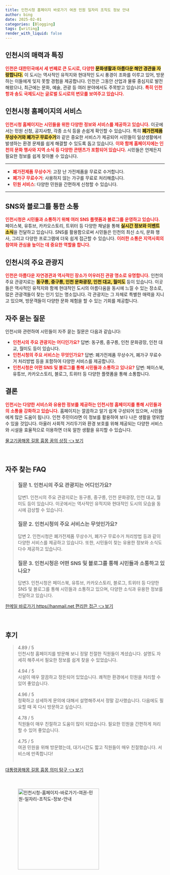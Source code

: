 ```yaml
---
title: 인천시청 홈페이지 바로가기 여권 민원 일자리 조직도 정보 안내
author: bing
date: 2025-02-01
categories: [Blogging]
tags: [writing]
render_with_liquid: false
---
```



<h2 id='인천시_소개'>인천시의 매력과 특징</h2>

<p><b><span style="color: #ee2323;">인천은 대한민국에서 세 번째로 큰 도시로, 다양한 </span></b><b><span style="background-color: #ffe066;">문화생활과 아름다운 해안 경관을 자랑합니다.</span></b> 이 도시는 역사적인 유적지와 현대적인 도시 풍경이 조화를 이루고 있어, 방문하는 이들에게 잊지 못할 경험을 제공합니다. 인천은 그동안 산업과 물류 중심지로 발전해왔으나, 최근에는 문화, 예술, 관광 등 여러 분야에서도 주목받고 있습니다. <b><span style="color: #ee2323;">특히 인천항과 송도 국제도시는 글로벌 도시로의 변모를 보여주고 있습니다.</span></b></p>

<h2 id='인천시청_홈페이지'>인천시청 홈페이지의 서비스</h2>

<p><b><span style="color: #ee2323;">인천시청 홈페이지는 시민들을 위한 다양한 정보와 서비스를 제공하고 있습니다.</span></b> 이곳에서는 민원 신청, 공지사항, 각종 소식 등을 손쉽게 확인할 수 있습니다. 특히 <b><span style="background-color: #ffe066;">폐가전제품 무상수거와 폐가구 무료수거</span></b>와 같은 중요한 서비스가 제공되어 시민들이 일상생활에서 발생하는 환경 문제를 쉽게 해결할 수 있도록 돕고 있습니다. <b><span style="color: #ee2323;">이와 함께 홈페이지에는 인천의 문화 행사와 지역 소식 등 다양한 콘텐츠가 포함되어 있습니다.</span></b> 시민들은 언제든지 필요한 정보를 쉽게 찾아볼 수 있습니다.</p>

<hr />

<ul>
    <li><b><span style="color: #ee2323;">폐가전제품 무상수거</span></b>: 고장 난 가전제품을 무료로 수거합니다.</li>
    <li><b><span style="color: #ee2323;">폐가구 무료수거</span></b>: 사용하지 않는 가구를 무료로 처리해줍니다.</li>
    <li><b><span style="color: #ee2323;">민원 서비스</span></b>: 다양한 민원을 간편하게 신청할 수 있습니다.</li>
</ul>

<hr />

<h2 id='SNS_및_블로그_연동'>SNS와 블로그를 통한 소통</h2>

<p><b><span style="color: #ee2323;">인천시청은 시민들과 소통하기 위해 여러 SNS 플랫폼과 블로그를 운영하고 있습니다.</span></b> 페이스북, 유튜브, 카카오스토리, 트위터 등 다양한 채널을 통해 <b><span style="background-color: #ffe066;">실시간 정보와 이벤트 소식</span></b>을 전달하고 있습니다. SNS를 활용함으로써 시민들은 인천의 최신 소식, 문화 행사, 그리고 다양한 프로그램에 더욱 쉽게 접근할 수 있습니다. <b><span style="color: #ee2323;">이러한 소통은 지역사회의 참여와 관심을 높이는 데 중요한 역할을 합니다.</span></b></p>

<h2 id='인천시의_주요_관광지'>인천시의 주요 관광지</h2>

<p><b><span style="color: #ee2323;">인천은 아름다운 자연경관과 역사적인 장소가 어우러진 관광 명소로 유명합니다.</span></b> 인천의 주요 관광지로는 <b><span style="background-color: #ffe066;">동구릉, 중구릉, 인천 문화광장, 인천 대교, 월미도</span></b> 등이 있습니다. 이곳들은 역사적인 유적지와 함께 현대적인 도시의 아름다움을 동시에 느낄 수 있는 장소로, 많은 관광객들이 찾는 인기 있는 명소입니다. 각 관광지는 그 자체로 특별한 매력을 지니고 있으며, 방문객들이 다양한 문화 체험을 할 수 있는 기회를 제공합니다.</p>

<h2 id='자주_묻는_질문'>자주 묻는 질문</h2>

<p>인천시와 관련하여 시민들이 자주 묻는 질문은 다음과 같습니다:</p>

<ul>
    <li><b><span style="color: #ee2323;">인천시의 주요 관광지는 어디인가요?</span></b> 답변: 동구릉, 중구릉, 인천 문화광장, 인천 대교, 월미도 등이 있습니다.</li>
    <li><b><span style="color: #ee2323;">인천시청의 주요 서비스는 무엇인가요?</span></b> 답변: 폐가전제품 무상수거, 폐가구 무료수거 처리방법 등을 포함하여 다양한 서비스를 제공합니다.</li>
    <li><b><span style="color: #ee2323;">인천시청은 어떤 SNS 및 블로그를 통해 시민들과 소통하고 있나요?</span></b> 답변: 페이스북, 유튜브, 카카오스토리, 블로그, 트위터 등 다양한 플랫폼을 통해 소통합니다.</li>
</ul>

<h2 id='결론'>결론</h2>

<p><b><span style="color: #ee2323;">인천시는 다양한 서비스와 유용한 정보를 제공하는 인천시청 홈페이지를 통해 시민들과의 소통을 강화하고 있습니다.</span></b> 홈페이지는 깔끔하고 알기 쉽게 구성되어 있으며, 시민들에게 많은 도움이 됩니다. 인천 주민이라면 이 정보를 활용하여 보다 나은 생활을 영위할 수 있을 것입니다. 아울러 사회적 거리두기와 환경 보호를 위해 제공되는 다양한 서비스와 시설을 효율적으로 이용하면 더욱 알찬 생활을 유지할 수 있습니다.</p>


<p><a class="click-button" title="물고기꿈해몽 길몽 흉몽 꿈의 상징" href="https://adkhouse.github.io/posts/%EB%AC%BC%EA%B3%A0%EA%B8%B0%EA%BF%88%ED%95%B4%EB%AA%BD-%EA%B8%B8%EB%AA%BD-%ED%9D%89%EB%AA%BD-%EA%BF%88%EC%9D%98-%EC%83%81%EC%A7%95/" rel="dofollow">물고기꿈해몽 길몽 흉몽 꿈의 상징 👈 보기</a></p><br>
<h2 id='자주_찾는_FAQ'>자주 찾는 FAQ</h2>
<div itemscope="" itemtype="https://schema.org/FAQPage"> 
<blockquote> 
<div itemscope="" itemprop="mainEntity" itemtype="https://schema.org/Question"> 
<h3 itemprop="name">질문 1. 인천시의 주요 관광지는 어디인가요?</h3> 
<div itemscope="" itemprop="acceptedAnswer" itemtype="https://schema.org/Answer"> 
<span itemprop="text"> 
<p>답변1. 인천시의 주요 관광지로는 동구릉, 중구릉, 인천 문화광장, 인천 대교, 월미도 등이 있습니다. 이곳에서는 역사적인 유적지와 현대적인 도시의 모습을 동시에 감상할 수 있습니다.</p> 
</span> 
</div> 
</div> 

<div itemscope="" itemprop="mainEntity" itemtype="https://schema.org/Question"> 
<h3 itemprop="name">질문 2. 인천시청의 주요 서비스는 무엇인가요?</h3> 
<div itemscope="" itemprop="acceptedAnswer" itemtype="https://schema.org/Answer"> 
<span itemprop="text"> 
<p>답변 2. 인천시청은 폐가전제품 무상수거, 폐가구 무료수거 처리방법 등과 같이 다양한 서비스를 제공하고 있습니다. 또한, 시민들이 찾는 유용한 정보와 소식도 다수 제공하고 있습니다.</p> 
</span> 
</div> 
</div> 

<div itemscope="" itemprop="mainEntity" itemtype="https://schema.org/Question"> 
<h3 itemprop="name">질문 3. 인천시청은 어떤 SNS 및 블로그를 통해 시민들과 소통하고 있나요?</h3> 
<div itemscope="" itemprop="acceptedAnswer" itemtype="https://schema.org/Answer"> 
<span itemprop="text"> 
<p>답변3. 인천시청은 페이스북, 유튜브, 카카오스토리, 블로그, 트위터 등 다양한 SNS 및 블로그를 통해 시민들과 소통하고 있으며, 다양한 소식과 유용한 정보를 전달하고 있습니다.</p> 
</span> 
</div> 
</div> 
</blockquote> 
</div>
<p><a class="click-button" title="한메일 바로가기 https//hanmail.net 편리한 접근" href="https://adkhouse.github.io/posts/%ED%95%9C%EB%A9%94%EC%9D%BC-%EB%B0%94%EB%A1%9C%EA%B0%80%EA%B8%B0-httpshanmail.net-%ED%8E%B8%EB%A6%AC%ED%95%9C-%EC%A0%91%EA%B7%BC/" rel="dofollow">한메일 바로가기 https//hanmail.net 편리한 접근 👈 보기</a></p><br>
<h2 id='후기'>후기</h2>
<div itemscope itemtype="https://schema.org/Product">
  <blockquote>
  <div itemprop="review" itemscope itemtype="https://schema.org/Review">
      <div itemprop="reviewRating" itemscope itemtype="https://schema.org/Rating"> <span itemprop="ratingValue">4.89</span> / <span itemprop="bestRating">5</span> </div>
      <span itemprop="reviewBody">인천시청 홈페이지를 방문해 보니 정말 친절한 직원들이 계셨습니다. 설명도 자세히 해주셔서 필요한 정보를 쉽게 찾을 수 있었습니다.</span>
  </div>
  <br>
  <div itemprop="review" itemscope itemtype="https://schema.org/Review">
      <div itemprop="reviewRating" itemscope itemtype="https://schema.org/Rating"> <span itemprop="ratingValue">4.94</span> / <span itemprop="bestRating">5</span> </div>
      <span itemprop="reviewBody">시설이 매우 깔끔하고 정돈되어 있었습니다. 쾌적한 환경에서 민원을 처리할 수 있어 좋았습니다.</span>
  </div>
  <br>
  <div itemprop="review" itemscope itemtype="https://schema.org/Review">
      <div itemprop="reviewRating" itemscope itemtype="https://schema.org/Rating"> <span itemprop="ratingValue">4.96</span> / <span itemprop="bestRating">5</span> </div>
      <span itemprop="reviewBody">정확하고 상세하게 문의에 대해서 설명해주셔서 정말 감사했습니다. 다음에도 필요할 때 꼭 다시 방문하고 싶습니다.</span>
  </div>
  <br>
  <div itemprop="review" itemscope itemtype="https://schema.org/Review">
      <div itemprop="reviewRating" itemscope itemtype="https://schema.org/Rating"> <span itemprop="ratingValue">4.78</span> / <span itemprop="bestRating">5</span> </div>
      <span itemprop="reviewBody">직원들이 매우 친절하고 도움이 많이 되었습니다. 필요한 민원을 간편하게 처리할 수 있어 좋았습니다.</span>
  </div>
  <br>
  <div itemprop="review" itemscope itemtype="https://schema.org/Review">
      <div itemprop="reviewRating" itemscope itemtype="https://schema.org/Rating"> <span itemprop="ratingValue">4.75</span> / <span itemprop="bestRating">5</span> </div>
      <span itemprop="reviewBody">여권 민원을 위해 방문했는데, 대기시간도 짧고 직원들이 매우 친절했습니다. 서비스에 만족합니다!</span>
  </div>
  <br>
  </blockquote>
</div>
<p><a class="click-button" title="대통령꿈해몽 길몽 흉몽 의미 탐구" href="https://adkhouse.github.io/posts/%EB%8C%80%ED%86%B5%EB%A0%B9%EA%BF%88%ED%95%B4%EB%AA%BD-%EA%B8%B8%EB%AA%BD-%ED%9D%89%EB%AA%BD-%EC%9D%98%EB%AF%B8-%ED%83%90%EA%B5%AC/" rel="dofollow">대통령꿈해몽 길몽 흉몽 의미 탐구 👈 보기</a></p><br>
<figure class="image"><img src="https://adkhouse.github.io/assets/img/thumbnail/인천시청-홈페이지-바로가기-여권-민원-일자리-조직도-정보-안내.webp" alt="인천시청-홈페이지-바로가기-여권-민원-일자리-조직도-정보-안내" width="256" height="256"></figure>